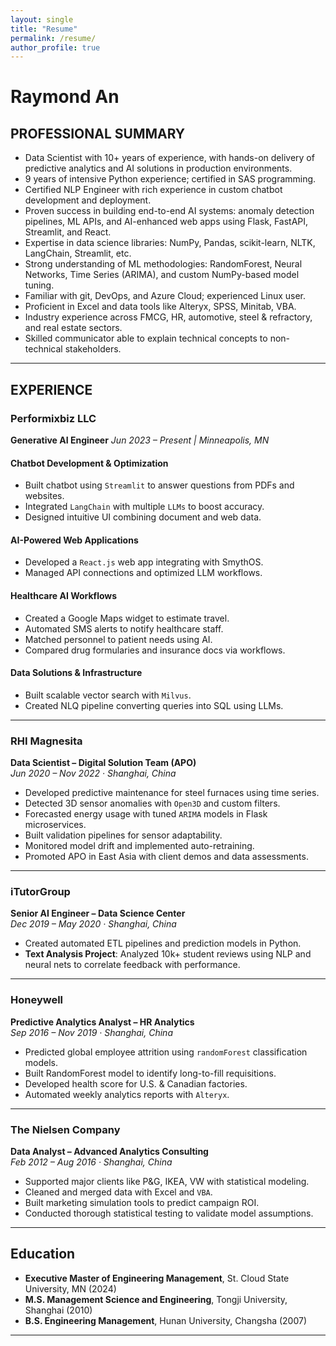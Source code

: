 ```yaml
---
layout: single
title: "Resume"
permalink: /resume/
author_profile: true
---
```




# Raymond An

## PROFESSIONAL SUMMARY
- Data Scientist with 10+ years of experience, with hands-on delivery of predictive analytics and AI solutions in production environments.
- 9 years of intensive Python experience; certified in SAS programming.
- Certified NLP Engineer with rich experience in custom chatbot development and deployment.
- Proven success in building end-to-end AI systems: anomaly detection pipelines, ML APIs, and AI-enhanced web apps using Flask, FastAPI, Streamlit, and React.
- Expertise in data science libraries: NumPy, Pandas, scikit-learn, NLTK, LangChain, Streamlit, etc.
- Strong understanding of ML methodologies: RandomForest, Neural Networks, Time Series (ARIMA), and custom NumPy-based model tuning.
- Familiar with git, DevOps, and Azure Cloud; experienced Linux user.
- Proficient in Excel and data tools like Alteryx, SPSS, Minitab, VBA.
- Industry experience across FMCG, HR, automotive, steel & refractory, and real estate sectors.
- Skilled communicator able to explain technical concepts to non-technical stakeholders.

---

## EXPERIENCE

### **Performixbiz LLC**

**Generative AI Engineer**
*Jun 2023 – Present | Minneapolis, MN*

#### Chatbot Development & Optimization
- Built chatbot using `Streamlit` to answer questions from PDFs and websites.
- Integrated `LangChain` with multiple `LLMs` to boost accuracy.
- Designed intuitive UI combining document and web data.

#### AI-Powered Web Applications
- Developed a `React.js` web app integrating with SmythOS.
- Managed API connections and optimized LLM workflows.

#### Healthcare AI Workflows
- Created a Google Maps widget to estimate travel.
- Automated SMS alerts to notify healthcare staff.
- Matched personnel to patient needs using AI.
- Compared drug formularies and insurance docs via workflows.

#### Data Solutions & Infrastructure
- Built scalable vector search with `Milvus`.
- Created NLQ pipeline converting queries into SQL using LLMs.

---

### **RHI Magnesita**  
**Data Scientist – Digital Solution Team (APO)**  
*Jun 2020 – Nov 2022 · Shanghai, China*

- Developed predictive maintenance for steel furnaces using time series.
- Detected 3D sensor anomalies with `Open3D` and custom filters.
- Forecasted energy usage with tuned `ARIMA` models in Flask microservices.
- Built validation pipelines for sensor adaptability.
- Monitored model drift and implemented auto-retraining.
- Promoted APO in East Asia with client demos and data assessments.

---

### **iTutorGroup**  
**Senior AI Engineer – Data Science Center**  
*Dec 2019 – May 2020 · Shanghai, China*

- Created automated ETL pipelines and prediction models in Python.
- **Text Analysis Project**: Analyzed 10k+ student reviews using NLP and neural nets to correlate feedback with performance.

---

### **Honeywell**  
**Predictive Analytics Analyst – HR Analytics**  
*Sep 2016 – Nov 2019 · Shanghai, China*

- Predicted global employee attrition using `randomForest` classification models.
- Built RandomForest model to identify long-to-fill requisitions.
- Developed health score for U.S. & Canadian factories.
- Automated weekly analytics reports with `Alteryx`.

---

### **The Nielsen Company**  
**Data Analyst – Advanced Analytics Consulting**  
*Feb 2012 – Aug 2016 · Shanghai, China*

- Supported major clients like P&G, IKEA, VW with statistical modeling.
- Cleaned and merged data with Excel and `VBA`.
- Built marketing simulation tools to predict campaign ROI.
- Conducted thorough statistical testing to validate model assumptions.

---

## Education

- **Executive Master of Engineering Management**, St. Cloud State University, MN (2024)
- **M.S. Management Science and Engineering**, Tongji University, Shanghai (2010)
- **B.S. Engineering Management**, Hunan University, Changsha (2007)

---
